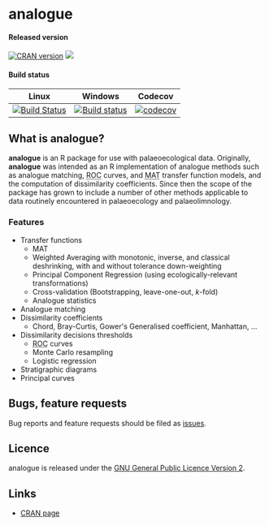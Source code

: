 # analogue

#### Released version
[![CRAN version](http://www.r-pkg.org/badges/version/analogue)](https://cran.r-project.org/package=analogue) [![](http://cranlogs.r-pkg.org/badges/grand-total/analogue)](https://cran.r-project.org/package=analogue)

#### Build status

| Linux | Windows | Codecov |
| ----- | ------- | ------- |
| [![Build Status](http://travis-ci.org/gavinsimpson/analogue.svg?branch=master)](http://travis-ci.org/gavinsimpson/analogue) | [![Build status](http://ci.appveyor.com/api/projects/status/hc8dbxrim2nj3c1i/branch/master)](http://ci.appveyor.com/project/gavinsimpson/analogue/branch/master) |  [![codecov](http://codecov.io/gh/gavinsimpson/analogue/branch/master/graph/badge.svg)](http://codecov.io/gh/gavinsimpson/analogue) |

## What is analogue?
**analogue** is an R package for use with palaeoecological data. Originally, **analogue** was intended as an R implementation of analogue methods such as analogue matching, <acronym title="Receiver Operator Characteristic">ROC</acronym> curves, and <acronym title="Modern Analogue Technique">MAT</acronym> transfer function models, and the computation of dissimilarity coefficients. Since then the scope of the package has grown to include a number of other methods applicable to data routinely encountered in palaeoecology and palaeolimnology.

### Features

 * Transfer functions
     * MAT
     * Weighted Averaging with monotonic, inverse, and classical deshrinking, with and without tolerance down-weighting
     * Principal Component Regression (using ecologically-relevant transformations)
     * Cross-validation (Bootstrapping, leave-one-out, *k*-fold)
     * Analogue statistics
 * Analogue matching
 * Dissimilarity coefficients
     * Chord, Bray-Curtis, Gower's Generalised coefficient, Manhattan, ...
 * Dissimilarity decisions thresholds
     * <acronym title="Receiver Operator Characteristic">ROC</acronym> curves
     * Monte Carlo resampling
     * Logistic regression
 * Stratigraphic diagrams
 * Principal curves

## Bugs, feature requests
Bug reports and feature requests should be filed as [issues](https://github.com/gavinsimpson/analogue/issues).

## Licence
analogue is released under the [GNU General Public Licence Version 2](https://www.r-project.org/Licenses/GPL-2).

## Links

 * [CRAN page](https://cran.r-project.org/package=analogue)
